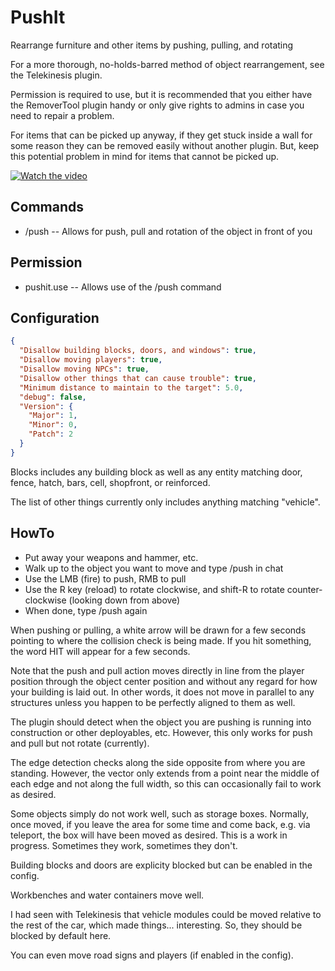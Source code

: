 # PushIt
Rearrange furniture and other items by pushing, pulling, and rotating

For a more thorough, no-holds-barred method of object rearrangement, see the Telekinesis plugin.

Permission is required to use, but it is recommended that you either have the RemoverTool plugin handy or only give rights to admins in case you need to repair a problem.

For items that can be picked up anyway, if they get stuck inside a wall for some reason they can be removed easily without another plugin.  But, keep this potential problem in mind for items that cannot be picked up.

[![Watch the video](https://i.imgur.com/uviGsoa.png)](https://www.youtube.com/watch?v=w-wzVZowWdE)


## Commands

 - /push -- Allows for push, pull and rotation of the object in front of you

## Permission

 - pushit.use -- Allows use of the /push command

## Configuration
```json
{
  "Disallow building blocks, doors, and windows": true,
  "Disallow moving players": true,
  "Disallow moving NPCs": true,
  "Disallow other things that can cause trouble": true,
  "Minimum distance to maintain to the target": 5.0,
  "debug": false,
  "Version": {
    "Major": 1,
    "Minor": 0,
    "Patch": 2
  }
}
```
Blocks includes any building block as well as any entity matching door, fence, hatch, bars, cell, shopfront, or reinforced.

The list of other things currently only includes anything matching "vehicle".

## HowTo

 - Put away your weapons and hammer, etc.
 - Walk up to the object you want to move and type /push in chat
 - Use the LMB (fire) to push, RMB to pull
 - Use the R key (reload) to rotate clockwise, and shift-R to rotate counter-clockwise (looking down from above)
 - When done, type /push again

When pushing or pulling, a white arrow will be drawn for a few seconds pointing to where the collision check is being made.  If you hit something, the word HIT will appear for a few seconds.

Note that the push and pull action moves directly in line from the player position through the object center position and without any regard for how your building is laid out.  In other words, it does not move in parallel to any structures unless you happen to be perfectly aligned to them as well.

The plugin should detect when the object you are pushing is running into construction or other deployables, etc.  However, this only works for push and pull but not rotate (currently).

The edge detection checks along the side opposite from where you are standing.  However, the vector only extends from a point near the middle of each edge and not along the full width, so this can occasionally fail to work as desired.

Some objects simply do not work well, such as storage boxes.  Normally, once moved, if you leave the area for some time and come back, e.g. via teleport, the box will have been moved as desired.  This is a work in progress.  Sometimes they work, sometimes they don't.

Building blocks and doors are explicity blocked but can be enabled in the config.

Workbenches and water containers move well.

I had seen with Telekinesis that vehicle modules could be moved relative to the rest of the car, which made things... interesting.  So, they should be blocked by default here.

You can even move road signs and players (if enabled in the config).

